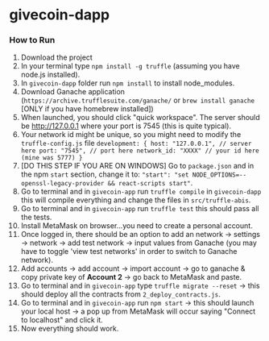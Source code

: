 # givecoin-dapp

### How to Run

1. Download the project
2. In your terminal type `npm install -g truffle` (assuming you have node.js installed).
3. In `givecoin-dapp` folder run `npm install` to install node_modules.
3. Download Ganache application (`https://archive.trufflesuite.com/ganache/` or `brew install ganache` [ONLY if you have homebrew installed])
5. When launched, you should click "quick workspace". The server should be http://127.0.0.1 where your port is 7545 (this is quite typical).
6. Your network id might be unique, so you might need to modify the `truffle-config.js` file
   `development: {
      host: "127.0.0.1", // server here
      port: "7545", // port here
      network_id: "XXXX" // your id here (mine was 5777)
    }`
7. [DO THIS STEP IF YOU ARE ON WINDOWS] Go to `package.json` and in the npm `start` section, change it to: `"start": "set NODE_OPTIONS=--openssl-legacy-provider && react-scripts start"`.
8. Go to terminal and in `givecoin-app` run `truffle compile` in `givecoin-dapp` this will compile everything and change the files in `src/truffle-abis`.
9. Go to terminal and in `givecoin-app` run `truffle test` this should pass all the tests.
10. Install MetaMask on browser...you need to create a personal account.
11. Once logged in, there should be an option to add an network -> settings -> network -> add test network -> input values from Ganache (you may have to toggle 'view test networks' in order to switch to Ganache network).
12. Add accounts -> add account -> import account -> go to ganache & copy private key of **Account 2** -> go back to MetaMask and paste.
13. Go to terminal and in `givecoin-app` type `truffle migrate --reset` -> this should deploy all the contracts from `2_deploy_contracts.js`.
14. Go to terminal and in `givecoin-app` run `npm start` -> this should launch your local host -> a pop up from MetaMask will occur saying "Connect to localhost" and click it.
15. Now everything should work.